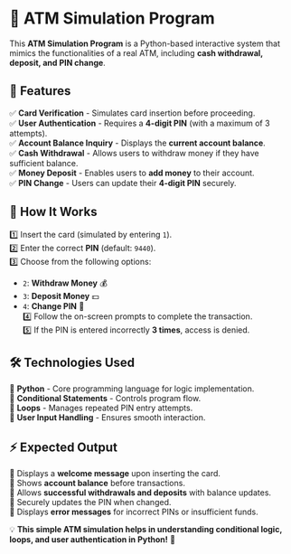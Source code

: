 
# 🏦 ATM Simulation Program  

This **ATM Simulation Program** is a Python-based interactive system that mimics the functionalities of a real ATM, including **cash withdrawal, deposit, and PIN change**.  

## 🔹 Features  
✅ **Card Verification** - Simulates card insertion before proceeding.  
✅ **User Authentication** - Requires a **4-digit PIN** (with a maximum of 3 attempts).  
✅ **Account Balance Inquiry** - Displays the **current account balance**.  
✅ **Cash Withdrawal** - Allows users to withdraw money if they have sufficient balance.  
✅ **Money Deposit** - Enables users to **add money** to their account.  
✅ **PIN Change** - Users can update their **4-digit PIN** securely.  

## 📌 How It Works  
1️⃣ Insert the card (simulated by entering `1`).  
2️⃣ Enter the correct **PIN** (default: `9440`).  
3️⃣ Choose from the following options:  
   - `2`: **Withdraw Money** 💰  
   - `3`: **Deposit Money** 💵  
   - `4`: **Change PIN** 🔑  
4️⃣ Follow the on-screen prompts to complete the transaction.  
5️⃣ If the PIN is entered incorrectly **3 times**, access is denied.  

## 🛠️ Technologies Used  
🔹 **Python** - Core programming language for logic implementation.  
🔹 **Conditional Statements** - Controls program flow.  
🔹 **Loops** - Manages repeated PIN entry attempts.  
🔹 **User Input Handling** - Ensures smooth interaction.  

## ⚡ Expected Output  
🔹 Displays a **welcome message** upon inserting the card.  
🔹 Shows **account balance** before transactions.  
🔹 Allows **successful withdrawals and deposits** with balance updates.  
🔹 Securely updates the PIN when changed.  
🔹 Displays **error messages** for incorrect PINs or insufficient funds.  

💡 **This simple ATM simulation helps in understanding conditional logic, loops, and user authentication in Python!** 🚀  

